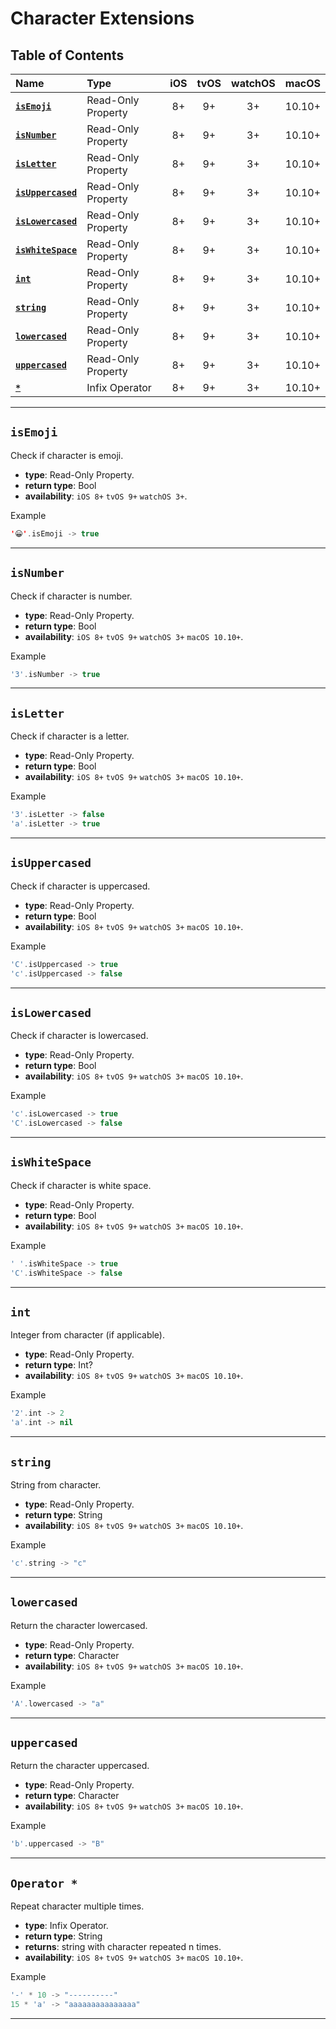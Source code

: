 # Character Extensions


## Table of Contents

| Name | Type | iOS | tvOS | watchOS | macOS |
|:--- | :--- | :---: | :---: | :---: | :---: |
| [**`isEmoji`**](#isemoji) | Read-Only Property | 8+ | 9+ | 3+ |  10.10+ |
| [**`isNumber`**](#isnumber) | Read-Only Property | 8+ | 9+ | 3+ | 10.10+ |
| [**`isLetter`**](#isletter) | Read-Only Property | 8+ | 9+ | 3+ | 10.10+ |
| [**`isUppercased`**](#isuppercased) | Read-Only Property | 8+ | 9+ | 3+ | 10.10+ |
| [**`isLowercased`**](#islowercased) | Read-Only Property | 8+ | 9+ | 3+ | 10.10+ |
| [**`isWhiteSpace`**](#iswhitespace) | Read-Only Property | 8+ | 9+ | 3+ | 10.10+ |
| [**`int`**](#int) | Read-Only Property | 8+ | 9+ | 3+ | 10.10+ |
| [**`string`**](#string) | Read-Only Property | 8+ | 9+ | 3+ | 10.10+ |
| [**`lowercased`**](#lowercased) | Read-Only Property | 8+ | 9+ | 3+ | 10.10+ |
| [**`uppercased`**](#uppercased) | Read-Only Property | 8+ | 9+ | 3+ | 10.10+ |
| [**`*`**](#operator-) | Infix Operator | 8+ | 9+ | 3+ | 10.10+ |


---


## `isEmoji`
Check if character is emoji.

 - **type**: Read-Only Property.
 - **return type**: Bool
 - **availability**: `iOS 8+` `tvOS 9+` `watchOS 3+`.

Example

```swift
'😀'.isEmoji -> true
```


---


## `isNumber`
Check if character is number.

 - **type**: Read-Only Property.
 - **return type**: Bool
 - **availability**: `iOS 8+` `tvOS 9+` `watchOS 3+` `macOS 10.10+`.

Example

```swift
'3'.isNumber -> true
```


---



## `isLetter`
Check if character is a letter.

 - **type**: Read-Only Property.
 - **return type**: Bool
 - **availability**: `iOS 8+` `tvOS 9+` `watchOS 3+` `macOS 10.10+`.

Example

```swift
'3'.isLetter -> false
'a'.isLetter -> true
```


---
## `isUppercased`
Check if character is uppercased.

 - **type**: Read-Only Property.
 - **return type**: Bool
 - **availability**: `iOS 8+` `tvOS 9+` `watchOS 3+` `macOS 10.10+`.

Example

```swift
'C'.isUppercased -> true
'c'.isUppercased -> false
```


---


## `isLowercased`
Check if character is lowercased.

 - **type**: Read-Only Property.
 - **return type**: Bool
 - **availability**: `iOS 8+` `tvOS 9+` `watchOS 3+` `macOS 10.10+`.

Example

```swift
'c'.isLowercased -> true
'C'.isLowercased -> false
```


---


## `isWhiteSpace`
Check if character is white space.

 - **type**: Read-Only Property.
 - **return type**: Bool
 - **availability**: `iOS 8+` `tvOS 9+` `watchOS 3+` `macOS 10.10+`.

Example

```swift
' '.isWhiteSpace -> true
'C'.isWhiteSpace -> false
```


---


## `int`
Integer from character (if applicable).

 - **type**: Read-Only Property.
 - **return type**: Int?
 - **availability**: `iOS 8+` `tvOS 9+` `watchOS 3+` `macOS 10.10+`.

Example

```swift
'2'.int -> 2
'a'.int -> nil
```


---


## `string`
String from character.

 - **type**: Read-Only Property.
 - **return type**: String
 - **availability**: `iOS 8+` `tvOS 9+` `watchOS 3+` `macOS 10.10+`.

Example

```swift
'c'.string -> "c"
```


---


## `lowercased`
Return the character lowercased.

 - **type**: Read-Only Property.
 - **return type**: Character
 - **availability**: `iOS 8+` `tvOS 9+` `watchOS 3+` `macOS 10.10+`.

Example

```swift
'A'.lowercased -> "a"
```


---


## `uppercased`
Return the character uppercased.

 - **type**: Read-Only Property.
 - **return type**: Character
 - **availability**: `iOS 8+` `tvOS 9+` `watchOS 3+` `macOS 10.10+`.

Example

```swift
'b'.uppercased -> "B"
```


---
## `Operator *`
Repeat character multiple times.

 - **type**: Infix Operator.
 - **return type**: String
 - **returns**: string with character repeated n times.
 - **availability**: `iOS 8+` `tvOS 9+` `watchOS 3+` `macOS 10.10+`.

Example

```swift
'-' * 10 -> "----------"
15 * 'a' -> "aaaaaaaaaaaaaaa"
```

---
